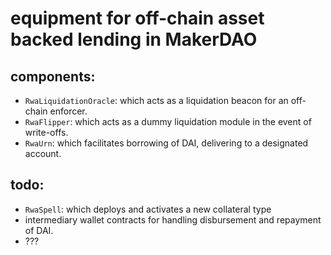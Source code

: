 # equipment for off-chain asset backed lending in MakerDAO

## components:

- `RwaLiquidationOracle`: which acts as a liquidation beacon for an off-chain enforcer.
- `RwaFlipper`: which acts as a dummy liquidation module in the event of write-offs.
- `RwaUrn`: which facilitates borrowing of DAI, delivering to a designated account.

## todo:

- `RwaSpell`: which deploys and activates a new collateral type
- intermediary wallet contracts for handling disbursement and repayment of DAI.
- ???
